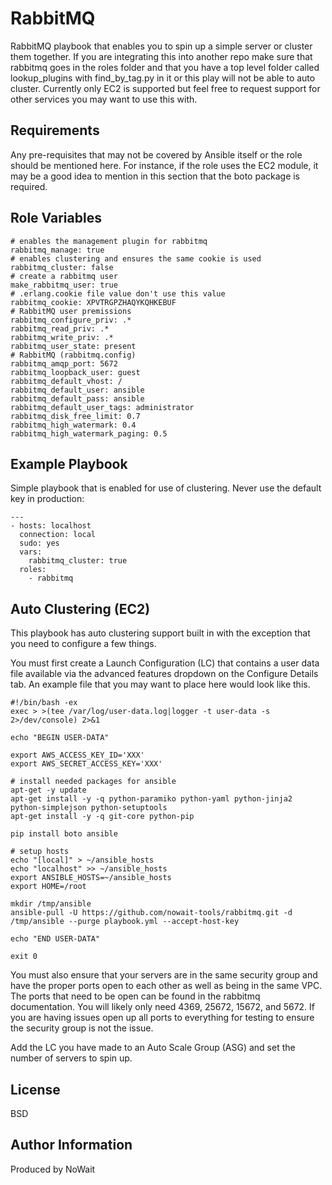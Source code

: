 RabbitMQ
=========

RabbitMQ playbook that enables you to spin up a simple server or cluster them together. If you are integrating this into another repo make sure that rabbitmq goes in the roles folder and that you have a top level folder called lookup_plugins with find_by_tag.py in it or this play will not be able to auto cluster. Currently only EC2 is supported but feel free to request support for other services you may want to use this with.

Requirements
------------

Any pre-requisites that may not be covered by Ansible itself or the role should be mentioned here. For instance, if the role uses the EC2 module, it may be a good idea to mention in this section that the boto package is required.

Role Variables
--------------

    # enables the management plugin for rabbitmq
    rabbitmq_manage: true
    # enables clustering and ensures the same cookie is used
    rabbitmq_cluster: false
    # create a rabbitmq user
    make_rabbitmq_user: true
    # .erlang.cookie file value don't use this value
    rabbitmq_cookie: XPVTRGPZHAQYKQHKEBUF
    # RabbitMQ user premissions
    rabbitmq_configure_priv: .*
    rabbitmq_read_priv: .*
    rabbitmq_write_priv: .*
    rabbitmq_user_state: present
    # RabbitMQ (rabbitmq.config)
    rabbitmq_amqp_port: 5672
    rabbitmq_loopback_user: guest
    rabbitmq_default_vhost: /
    rabbitmq_default_user: ansible
    rabbitmq_default_pass: ansible
    rabbitmq_default_user_tags: administrator
    rabbitmq_disk_free_limit: 0.7
    rabbitmq_high_watermark: 0.4
    rabbitmq_high_watermark_paging: 0.5

Example Playbook
----------------

Simple playbook that is enabled for use of clustering. Never use the default key in production:

    ---
    - hosts: localhost
      connection: local
      sudo: yes
      vars:
        rabbitmq_cluster: true
      roles:
        - rabbitmq

Auto Clustering (EC2)
---------------------

This playbook has auto clustering support built in with the exception that you need to configure a few things.

You must first create a Launch Configuration (LC) that contains a user data file available via the advanced features dropdown on the Configure Details tab. An example file that you may want to place here would look like this.

    #!/bin/bash -ex
    exec > >(tee /var/log/user-data.log|logger -t user-data -s 2>/dev/console) 2>&1

    echo "BEGIN USER-DATA"

    export AWS_ACCESS_KEY_ID='XXX'
    export AWS_SECRET_ACCESS_KEY='XXX'

    # install needed packages for ansible
    apt-get -y update
    apt-get install -y -q python-paramiko python-yaml python-jinja2 python-simplejson python-setuptools
    apt-get install -y -q git-core python-pip

    pip install boto ansible

    # setup hosts
    echo "[local]" > ~/ansible_hosts
    echo "localhost" >> ~/ansible_hosts
    export ANSIBLE_HOSTS=~/ansible_hosts
    export HOME=/root

    mkdir /tmp/ansible
    ansible-pull -U https://github.com/nowait-tools/rabbitmq.git -d /tmp/ansible --purge playbook.yml --accept-host-key

    echo "END USER-DATA"

    exit 0

You must also ensure that your servers are in the same security group and have the proper ports open to each other as well as being in the same VPC. The ports that need to be open can be found in the rabbitmq documentation. You will likely only need 4369, 25672, 15672, and 5672. If you are having issues open up all ports to everything for testing to ensure the security group is not the issue.

Add the LC you have made to an Auto Scale Group (ASG) and set the number of servers to spin up.

License
-------

BSD

Author Information
------------------

Produced by NoWait
